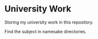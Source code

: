 # University Work

Storing my university work in this repository.

Find the subject in namesake directories.
